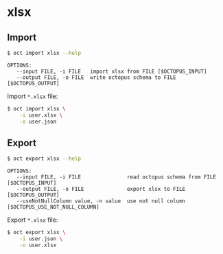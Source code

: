 # xlsx

## Import

```bash
$ oct import xlsx --help
```

```
OPTIONS:
   --input FILE, -i FILE   import xlsx from FILE [$OCTOPUS_INPUT]
   --output FILE, -o FILE  write octopus schema to FILE [$OCTOPUS_OUTPUT]
```

Import `*.xlsx` file:

```bash
$ oct import xlsx \
    -i user.xlsx \
    -o user.json
```

## Export

```bash
$ oct export xlsx --help
```

```
OPTIONS:
   --input FILE, -i FILE               read octopus schema from FILE [$OCTOPUS_INPUT]
   --output FILE, -o FILE              export xlsx to FILE [$OCTOPUS_OUTPUT]
   --useNotNullColumn value, -n value  use not null column [$OCTOPUS_USE_NOT_NULL_COLUMN]
```

Export `*.xlsx` file:

```bash
$ oct export xlsx \
    -i user.json \
    -o user.xlsx
```
